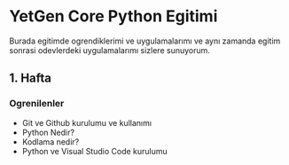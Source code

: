 # YetGen Core Python Egitimi

Burada egitimde ogrendiklerimi ve uygulamalarımı ve aynı zamanda egitim sonrasi odevlerdeki uygulamalarımı sizlere sunuyorum.

## 1. Hafta
### Ogrenilenler
- Git ve Github kurulumu ve kullanımı
- Python Nedir?
- Kodlama nedir?
- Python ve Visual Studio Code kurulumu


